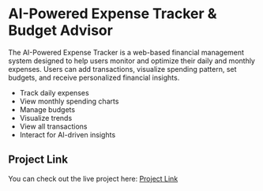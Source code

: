 # AI-Powered Expense Tracker & Budget Advisor

The AI-Powered Expense Tracker is a web-based financial management system designed to help users monitor and optimize their daily and monthly expenses. Users can add transactions, visualize spending pattern, set budgets, and receive personalized financial insights.

- Track daily expenses
- View monthly spending charts
- Manage budgets
- Visualize trends 
- View all transactions
- Interact for AI-driven insights

## Project Link

You can check out the live project here: [Project Link](https://expense-tracking-and-budgeting-by-gkc.onrender.com/)
